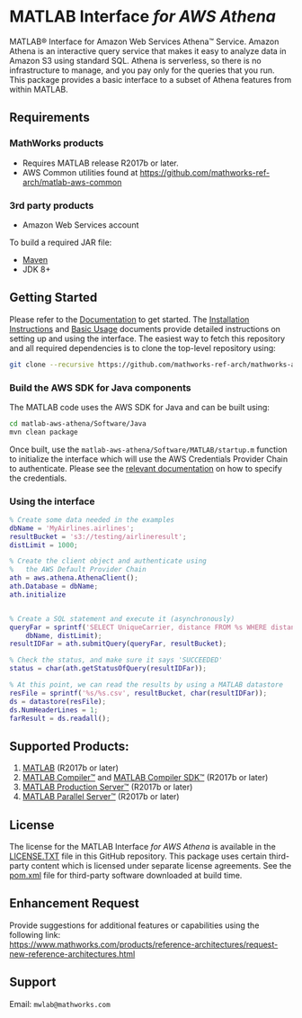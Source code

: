 
#  MATLAB Interface *for AWS Athena*
MATLAB® Interface for Amazon Web Services Athena™ Service.
Amazon Athena is an interactive query service that makes it easy to analyze data in Amazon S3 using standard SQL. Athena is serverless, so there is no infrastructure to manage, and you pay only for the queries that you run. This package provides a basic interface to a subset of Athena features
from within MATLAB.

## Requirements
### MathWorks products
* Requires MATLAB release R2017b or later.
* AWS Common utilities found at https://github.com/mathworks-ref-arch/matlab-aws-common

### 3rd party products
* Amazon Web Services account   

To build a required JAR file:   
* [Maven](https://maven.apache.org/)
* JDK 8+

## Getting Started
Please refer to the [Documentation](Documentation/README.md) to get started.
The [Installation Instructions](Documentation/Installation.md) and [Basic Usage](Documentation/BasicUsage.md) documents provide detailed instructions on setting up and using the interface. The easiest way to
fetch this repository and all required dependencies is to clone the top-level repository using:

```bash
git clone --recursive https://github.com/mathworks-ref-arch/mathworks-aws-support.git
```

### Build the AWS SDK for Java components
The MATLAB code uses the AWS SDK for Java and can be built using:
```bash
cd matlab-aws-athena/Software/Java
mvn clean package
```

Once built, use the ```matlab-aws-athena/Software/MATLAB/startup.m``` function to initialize the interface which will use the AWS Credentials Provider Chain to authenticate. Please see the [relevant documentation](Documentation/Authentication.md) on how to specify the credentials.

### Using the interface


```matlab
% Create some data needed in the examples
dbName = 'MyAirlines.airlines';
resultBucket = 's3://testing/airlineresult';
distLimit = 1000;

% Create the client object and authenticate using 
%   the AWS Default Provider Chain
ath = aws.athena.AthenaClient();
ath.Database = dbName;
ath.initialize


% Create a SQL statement and execute it (asynchronously)
queryFar = sprintf('SELECT UniqueCarrier, distance FROM %s WHERE distance > %d;', ...
    dbName, distLimit);
resultIDFar = ath.submitQuery(queryFar, resultBucket);

% Check the status, and make sure it says 'SUCCEEDED'
status = char(ath.getStatusOfQuery(resultIDFar));

% At this point, we can read the results by using a MATLAB datastore
resFile = sprintf('%s/%s.csv', resultBucket, char(resultIDFar));
ds = datastore(resFile);
ds.NumHeaderLines = 1;
farResult = ds.readall();

```

## Supported Products:
1. [MATLAB](https://www.mathworks.com/products/matlab.html) (R2017b or later)
2. [MATLAB Compiler™](https://www.mathworks.com/products/compiler.html) and [MATLAB Compiler SDK™](https://www.mathworks.com/products/matlab-compiler-sdk.html) (R2017b or later)
3. [MATLAB Production Server™](https://www.mathworks.com/products/matlab-production-server.html) (R2017b or later)
4. [MATLAB Parallel Server™](https://www.mathworks.com/products/distriben.html) (R2017b or later)

## License
The license for the MATLAB Interface *for AWS Athena* is available in the [LICENSE.TXT](LICENSE.TXT) file in this GitHub repository. This package uses certain third-party content which is licensed under separate license agreements. See the [pom.xml](Software/Java/pom.xml) file for third-party software downloaded at build time.

## Enhancement Request
Provide suggestions for additional features or capabilities using the following link:   
https://www.mathworks.com/products/reference-architectures/request-new-reference-architectures.html

## Support
Email: `mwlab@mathworks.com`    

[//]: #  (Copyright 2019 The MathWorks, Inc.)
